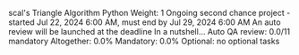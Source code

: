scal's Triangle
Algorithm
Python
 Weight: 1
 Ongoing second chance project - started Jul 22, 2024 6:00 AM, must end by Jul 29, 2024 6:00 AM
 An auto review will be launched at the deadline
In a nutshell…
Auto QA review: 0.0/11 mandatory
Altogether:  0.0%
Mandatory: 0.0%
Optional: no optional tasks
